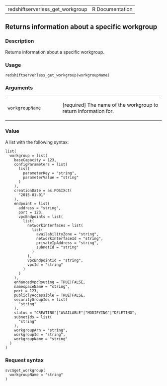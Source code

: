 <table style="width: 100%;">
<tbody>
<tr class="odd">
<td>redshiftserverless_get_workgroup</td>
<td style="text-align: right;">R Documentation</td>
</tr>
</tbody>
</table>

## Returns information about a specific workgroup

### Description

Returns information about a specific workgroup.

### Usage

    redshiftserverless_get_workgroup(workgroupName)

### Arguments

<table>
<colgroup>
<col style="width: 35%" />
<col style="width: 65%" />
</colgroup>
<tbody>
<tr class="odd">
<td><code
id="redshiftserverless_get_workgroup_:_workgroupName">workgroupName</code></td>
<td><p>[required] The name of the workgroup to return information
for.</p></td>
</tr>
</tbody>
</table>

### Value

A list with the following syntax:

    list(
      workgroup = list(
        baseCapacity = 123,
        configParameters = list(
          list(
            parameterKey = "string",
            parameterValue = "string"
          )
        ),
        creationDate = as.POSIXct(
          "2015-01-01"
        ),
        endpoint = list(
          address = "string",
          port = 123,
          vpcEndpoints = list(
            list(
              networkInterfaces = list(
                list(
                  availabilityZone = "string",
                  networkInterfaceId = "string",
                  privateIpAddress = "string",
                  subnetId = "string"
                )
              ),
              vpcEndpointId = "string",
              vpcId = "string"
            )
          )
        ),
        enhancedVpcRouting = TRUE|FALSE,
        namespaceName = "string",
        port = 123,
        publiclyAccessible = TRUE|FALSE,
        securityGroupIds = list(
          "string"
        ),
        status = "CREATING"|"AVAILABLE"|"MODIFYING"|"DELETING",
        subnetIds = list(
          "string"
        ),
        workgroupArn = "string",
        workgroupId = "string",
        workgroupName = "string"
      )
    )

### Request syntax

    svc$get_workgroup(
      workgroupName = "string"
    )
